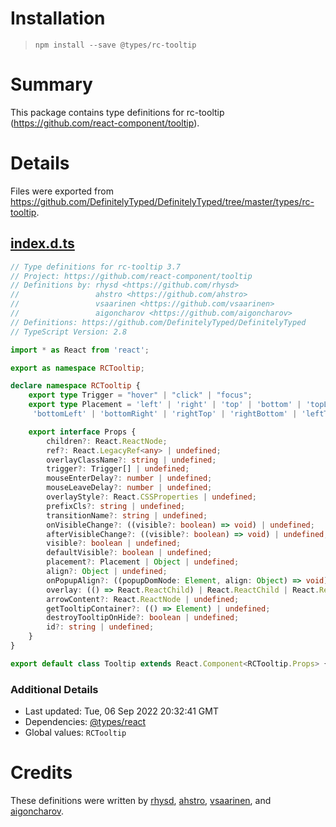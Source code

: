 # Installation
> `npm install --save @types/rc-tooltip`

# Summary
This package contains type definitions for rc-tooltip (https://github.com/react-component/tooltip).

# Details
Files were exported from https://github.com/DefinitelyTyped/DefinitelyTyped/tree/master/types/rc-tooltip.
## [index.d.ts](https://github.com/DefinitelyTyped/DefinitelyTyped/tree/master/types/rc-tooltip/index.d.ts)
````ts
// Type definitions for rc-tooltip 3.7
// Project: https://github.com/react-component/tooltip
// Definitions by: rhysd <https://github.com/rhysd>
//                 ahstro <https://github.com/ahstro>
//                 vsaarinen <https://github.com/vsaarinen>
//                 aigoncharov <https://github.com/aigoncharov>
// Definitions: https://github.com/DefinitelyTyped/DefinitelyTyped
// TypeScript Version: 2.8

import * as React from 'react';

export as namespace RCTooltip;

declare namespace RCTooltip {
    export type Trigger = "hover" | "click" | "focus";
    export type Placement = 'left' | 'right' | 'top' | 'bottom' | 'topLeft' | 'topRight' |
     'bottomLeft' | 'bottomRight' | 'rightTop' | 'rightBottom' | 'leftTop'| 'leftBottom';

    export interface Props {
        children?: React.ReactNode;
        ref?: React.LegacyRef<any> | undefined;
        overlayClassName?: string | undefined;
        trigger?: Trigger[] | undefined;
        mouseEnterDelay?: number | undefined;
        mouseLeaveDelay?: number | undefined;
        overlayStyle?: React.CSSProperties | undefined;
        prefixCls?: string | undefined;
        transitionName?: string | undefined;
        onVisibleChange?: ((visible?: boolean) => void) | undefined;
        afterVisibleChange?: ((visible?: boolean) => void) | undefined;
        visible?: boolean | undefined;
        defaultVisible?: boolean | undefined;
        placement?: Placement | Object | undefined;
        align?: Object | undefined;
        onPopupAlign?: ((popupDomNode: Element, align: Object) => void) | undefined;
        overlay: (() => React.ReactChild) | React.ReactChild | React.ReactFragment | React.ReactPortal;
        arrowContent?: React.ReactNode | undefined;
        getTooltipContainer?: (() => Element) | undefined;
        destroyTooltipOnHide?: boolean | undefined;
        id?: string | undefined;
    }
}

export default class Tooltip extends React.Component<RCTooltip.Props> {}

````

### Additional Details
 * Last updated: Tue, 06 Sep 2022 20:32:41 GMT
 * Dependencies: [@types/react](https://npmjs.com/package/@types/react)
 * Global values: `RCTooltip`

# Credits
These definitions were written by [rhysd](https://github.com/rhysd), [ahstro](https://github.com/ahstro), [vsaarinen](https://github.com/vsaarinen), and [aigoncharov](https://github.com/aigoncharov).
